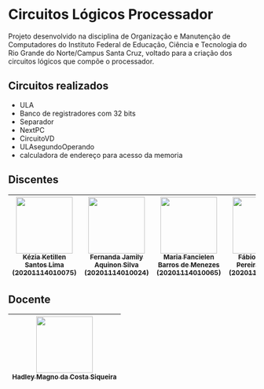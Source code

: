# Circuitos Lógicos Processador
 
Projeto desenvolvido na disciplina de Organização e Manutenção de Computadores do Instituto Federal de Educação, Ciência e Tecnologia do Rio Grande do Norte/Campus Santa Cruz, voltado para a criação dos circuitos lógicos que compõe o processador.
 
## Circuitos realizados
* ULA
* Banco de registradores com 32 bits
* Separador 
* NextPC
* CircuitoVD
* ULAsegundoOperando
* calculadora de endereço para acesso da memoria

 
## Discentes
| [<img src="https://avatars3.githubusercontent.com/u/88369589?s=460&v=4" width=115><br><sub>Kézia Ketillen Santos Lima<br>(20201114010075)</sub>](https://github.com/Kk3tillen) | [<img src="https://avatars3.githubusercontent.com/u/110854837?s=400&v=4" width=115><br><sub>Fernanda Jamily Aquinon Silva <br>(20201114010024)</sub>](https://github.com/N4ND4360) | [<img src="https://avatars3.githubusercontent.com/u/110855057?s=400&v=4" width=115><br><sub>Maria Fancielen Barros de Menezes <br>(20201114010065)</sub>](https://github.com/mfran04) | [<img src="https://avatars.githubusercontent.com/u/110928763?v=4" width=115><br><sub>Fábio Kellyton Pereira Bezerra <br>(20201114010045)</sub>](https://github.com/Fabio-Kellyton) |
| :--------------------------------------------------------------------------------------------------------------------------------------: | :--------------------------------------------------------------------------------------------------------------------------------------: | :------------------------------------------------------------------------------------------------------------------------------------------------------: | :-------------------------------------------------------------------------------------------------------------------------------------------: |
 
## Docente
| [<img src="https://avatars.githubusercontent.com/u/39929902?v=4" width=115><br><sub>Hadley Magno da Costa Siqueira</sub>](https://github.com/hadley-siqueira) |
| :--------------------------------------------------------------------------------------------------------------------------------------: | 
```
